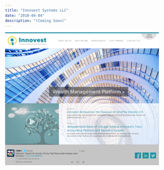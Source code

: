 ```yaml
---
title: "Innovest Systems LLC"
date: "2010-04-04"
description: "(Coming Soon)"
---
```


![InnovestSystems](../images/innovest.png)
